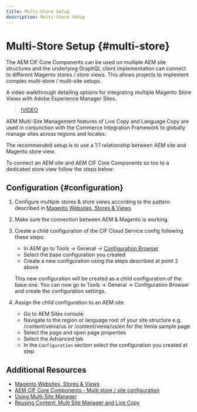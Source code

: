 ```yaml
---
title: Multi-Store Setup
description: Multi-Store Setup
---
```


# Multi-Store Setup {#multi-store}

The AEM CIF Core Components can be used on multiple AEM site structures and the underlying GraphQL client implementation can connect to different Magento stores / store views. This allows projects to implement complex multi-store / multi-site setups.

A video walkthrough detailing options for integrating multiple Magento Store Views with Adobe Experience Manager Sites. 

>[!VIDEO](https://video.tv.adobe.com/v/28952/?quality=12)

AEM Multi-Site Management features of Live Copy and Language Copy are used in conjunction with the Commerce Integration Framework to globally manage sites across regions and locales.

The recommended setup is to use a 1:1 relationship between AEM site and Magento store view.

To connect an AEM site and AEM CIF Core Components so too to a dedicated store view follow the steps below:

## Configuration {#configuration}

1. Configure multiple stores & store views according to the pattern described in [Magento Websites, Stores & Views](https://docs.magento.com/m2/ce/user_guide/stores/websites-stores-views.html)

2. Make sure the connection between AEM & Magento is working.

3. Create a child configuration of the CIF Cloud Service config following these steps:

   * In AEM go to Tools -> General -> [Configuration Browser](/help/implementing/developing/introduction/configurations.md#using-configuration-browser)
   * Select the base configuration you created
   * Create a new configuration using the steps described at point 2 above

    This new configuration will be created as a child configuration of the base one. You can now go to Tools -> General -> Configuration Browser and create the configuration settings.

4. Assign the child configuration to an AEM site

   * Go to AEM Sites console
   * Navigate to the region or language root of your site structure e.g. /content/venia/us _or_ /content/venia/us/en for the Venia sample page
   * Select the page and open page properties
   * Select the Advanced tab
   * In the `Configuration` section select the configuration you created at step

## Additional Resources

* [Magento Websites, Stores & Views](https://docs.magento.com/m2/ce/user_guide/stores/websites-stores-views.html)
* [AEM CIF Core Components - Multi store / site configuration](https://github.com/adobe/aem-core-cif-components/wiki/configuration#multi-store--site-configuration)
* [Using Multi-Site Manager](https://docs.adobe.com/content/help/en/experience-manager-learn/sites/translation/multi-site-manager-feature-video-use.html)
* [Reusing Content: Multi Site Manager and Live Copy](https://helpx.adobe.com/experience-manager/6-5/sites/administering/using/msm.html)
